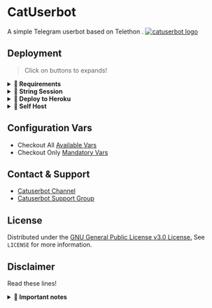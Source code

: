 # CatUserbot

A simple Telegram userbot based on Telethon .
[![catuserbot logo](https://telegra.ph/file/e1bcc91dda7a3de052592.jpg)](https://t.me/catuserbot_support) 

## Deployment
> Click on buttons to expands! 
<details>
<summary><b>🔗 Requirements</b></summary>
<br>
  
- [Telegram API Key](https://my.telegram.org/auth) 
- [Telegram Bot Token](https://t.me/botfather)
- [String Session](http://generatestringsession.sandeep1709.repl.run/) 

</details>
 
<details>
<summary><b>🔗 String Session</b></summary>
<br>
  
> You'll need a API_ID & API_HASH in order to generate telethon session. 
> Always remember to use valid API'S else your account could be deleted.

<h4> Generate Session via Repl: </h4>  
<p><a href="https://replit.com/@DeepjitDas/CatUserbotStringSession?v=1"><img src="https://img.shields.io/badge/Generate%20On%20Repl-blueviolet?style=for-the-badge&logo=appveyor" width="200""/></a></p>

</details>
  
<details>
<summary><b>🔗 Deploy to Heroku</b></summary>
<br>
  
> Heroku have two main vars for updating bot that is [ HEROKU_API_KEY & HEROKU_APP_NAME ]
> These two vars help you to get Heroku logs,.setdv,.set var,.deldv,.del var, check dynos usage and updates of bot. 
> Those two vars are not Mandatory! You can leave them blank too but I would suggest to keep them. 
  
<h4>Click the button below to deploy Catuserbot on Heroku!</h4> 
<p><a href="https://heroku.com/deploy?template=https://github.com/deepaiims/kat"><img src="https://img.shields.io/badge/Deploy%20To%20Heroku-blueviolet?style=for-the-badge&logo=heroku" width="200""/></a></p>  
  
</details> 

<details>
<summary><b>🔗 Self Host</b></summary>
<br>
  
> Read [Docs](https://catuserbot.gitbook.io/catuserbot/tutorial/self-host) for Self Hosting of Catuserbot. 
  
</details>

## Configuration Vars

- Checkout All [Available Vars](https://telegra.ph/All-Heroku-variables-for-catuserbot-02-03)
- Checkout Only [Mandatory Vars](https://catuserbot.gitbook.io/catuserbot/tutorial/untitled-3) 

## Contact & Support

- [Catuserbot Channel](https://t.me/catuserbot17)
- [Catuserbot Support Group](https://t.me/catuserbot_support)

## License

Distributed under the [GNU General Public License v3.0 License.](https://github.com/sandy1709/catuserbot/blob/master/LICENSE) See `LICENSE` for more information.

## Disclaimer
Read these lines! 

<details>
<summary><b>🔗 Important notes</b></summary>
<br>
  
>                        ❗YOU ARE FOREWARNED❗
> Your Telegram account may get banned.
> Catuserbot or we are not responsible for your account. 
> This bot is intended for the purpose of having fun with some fun commands and group management with some helpfull commands.

> If  you ended up spamming groups, getting reported left and right, and you ended up in being fight with Telegram and at the end Telegram Team deleted your account. DON'T BLAME US.

> No personal support will be provided / We won't spoon feed you. If you need help ask in our support group and we or our friends will try to help you.
  
>                   ❤ Thanks for using our bot 😺❤

</details>















